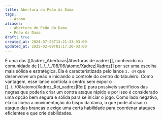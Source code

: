 ```yaml
---
title: Abertura do Peão da Dama
tags:
  - Átomo
aliases:
  - Abertura de Peão da Dama
  - Peão da Dama
draft: true
created_at: 2024-07-26T13:21:33-03:00
updated_at: 2025-02-09T01:17:26-03:00
---
```


É uma das [[Xadrez_Aberturas|Aberturas de xadrez]], conhecido na comunidade de [[../../../08/06/atomo/Xadrez|Xadrez]] por ser uma escolha mais sólida e estratégica. Ela é característizada pelo lance `1. d4` que desenvolve um peão e iniciando o controle do centro do tabuleiro. Como vantagem, esse lance controla o centro sem expor o [[../../08/atomo/Xadrez_Rei_xadrez|Rei]] para possíveis sacrifícios das negras que poderia criar um contra ataque rápido e por isso é considerado uma opção bem segura e sólida para se iniciar o jogo. Como lado negativo, ela só libera a movimentação do bispo da dama, o que pode atrasar o ataque das brancas e exige uma certa habilidade para coordenar ataques eficientes e que crie debilidades.
